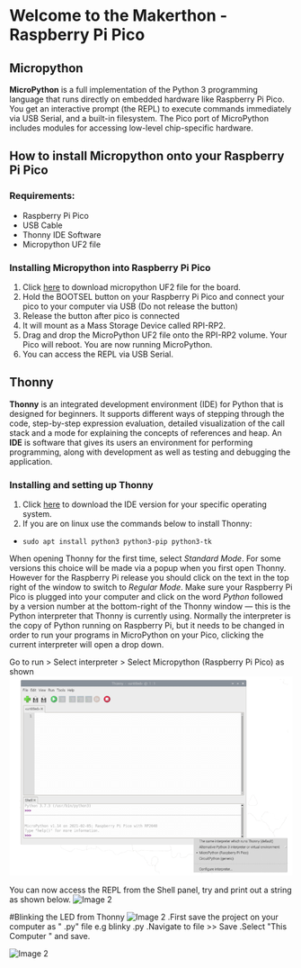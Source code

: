 # Welcome to the Makerthon - Raspberry Pi Pico
## Micropython
**MicroPython** is a full implementation of the Python 3 programming language that runs directly on embedded hardware like Raspberry Pi Pico. 
You get an interactive prompt (the REPL) to execute commands immediately via USB Serial, and a built-in filesystem. 
The Pico port of MicroPython includes modules for accessing low-level chip-specific hardware.
## How to install Micropython onto your Raspberry Pi Pico
### Requirements:
- Raspberry Pi Pico
- USB Cable
- Thonny IDE Software
- Micropython UF2 file
### Installing Micropython into Raspberry Pi Pico
1. Click [here](https://micropython.org/download/rp2-pico/rp2-pico-latest.uf2) to download micropython UF2 file for the board.
2. Hold the BOOTSEL button on your Raspberry Pi Pico and connect your pico to your computer via USB (Do not release the button)
3. Release the button after pico is connected
4. It will mount as a Mass Storage Device called RPI-RP2.
5. Drag and drop the MicroPython UF2 file onto the RPI-RP2 volume. Your Pico will reboot. You are now running MicroPython.
6. You can access the REPL via USB Serial.
##  Thonny
**Thonny** is an integrated development environment (IDE) for Python that is designed for beginners. 
It supports different ways of stepping through the code, step-by-step expression evaluation, detailed visualization of the call stack and a mode for explaining the concepts of references and heap.
An **IDE** is software that gives its users an environment for performing programming, along with development as well as testing and debugging the application.
### Installing and setting up Thonny
1. Click [here](https://thonny.org/) to download the IDE version for your specific operating system.
2. If you are on linux use the commands below to install Thonny:
- `sudo apt install python3 python3-pip python3-tk` 

When opening Thonny for the first time, select *Standard Mode*. For some versions this choice will be made via a popup when you first open Thonny. 
However for the Raspberry Pi release you should click on the text in the top right of the window to switch to *Regular Mode*. 
Make sure your Raspberry Pi Pico is plugged into your computer and click on the word *Python* followed by a version number at the bottom-right of the Thonny window — this is the Python interpreter that Thonny is currently using. 
Normally the interpreter is the copy of Python running on Raspberry Pi, but it needs to be changed in order to run your programs in MicroPython on your Pico, clicking the current interpreter will open a drop down.

Go to run > Select interpreter > Select Micropython (Raspberry Pi Pico) as shown
![Image 1](Images/Image1.PNG)

You can now access the REPL from the Shell panel, try and print out a string as shown below.
![Image 2](Images/Image2.PNG)

#Blinking the LED from Thonny
![Image 2](Images/Image3.PNG)
.First save the project on your computer as " .py" file e.g blinky .py
.Navigate to file >> Save
.Select "This Computer " and save.

![Image 2](Images/Image4.PNG)


